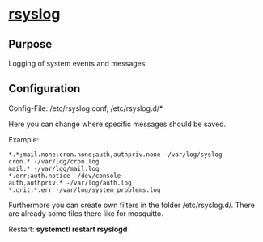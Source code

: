 # [rsyslog](https://packages.debian.org/de/jessie/rsyslog)

Purpose
--
Logging of system events and messages

Configuration
--
Config-File: /etc/rsyslog.conf, /etc/rsyslog.d/*

Here you can change where specific messages should be saved.

Example:
~~~
*.*;mail.none;cron.none;auth,authpriv.none -/var/log/syslog
cron.* -/var/log/cron.log
mail.* -/var/log/mail.log
*.err;auth.notice -/dev/console
auth,authpriv.* -/var/log/auth.log
*.crit;*.err -/var/log/system_problems.log
~~~

Furthermore you can create own filters in the folder /etc/rsyslog.d/. There are already some files there like for mosquitto.

Restart: **systemctl restart rsyslogd**
